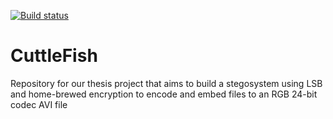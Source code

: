 [![Build status](https://ci.appveyor.com/api/projects/status/qhtr5xk88itl8de0/branch/master?svg=true)](https://ci.appveyor.com/project/BernabePosadas/cuttlefish/branch/master)

# CuttleFish
Repository for our thesis project that aims to build a stegosystem using LSB and home-brewed encryption to encode and embed files to an RGB 24-bit codec AVI file 
